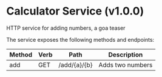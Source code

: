 
# Calculator Service (v1.0.0)

HTTP service for adding numbers, a goa teaser

The service exposes the following methods and endpoints:

| Method        | Verb          | Path         | Description      |
| ------------- |---------------|--------------|------------------|
| add           | GET           | /add/{a}/{b} | Adds two numbers |
